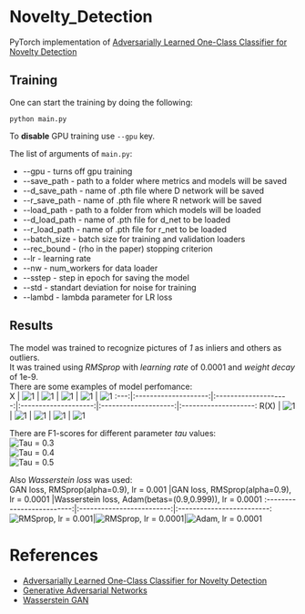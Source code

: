 # Novelty_Detection
PyTorch implementation of [Adversarially Learned One-Class Classifier for Novelty Detection](https://arxiv.org/abs/1802.09088)

## Training  
One can start the training by doing the following:  
```
python main.py
```
To __disable__ GPU training use ```--gpu``` key.  

The list of arguments of ```main.py```:  
- --gpu - turns off gpu training  
- --save_path - path to a folder where metrics and models will be saved  
- --d_save_path - name of .pth file where D network will be saved  
- --r_save_path - name of .pth file where R network will be saved  
- --load_path - path to a folder from which models will be loaded  
- --d_load_path - name of .pth file for d_net to be loaded  
- --r_load_path - name of .pth file for r_net to be loaded  
- --batch_size - batch size for training and validation loaders  
- --rec_bound - (rho in the paper) stopping criterion  
- --lr - learning rate  
- --nw - num_workers for data loader  
- --sstep - step in epoch for saving the model  
- --std - standart deviation for noise for training  
- --lambd - lambda parameter for LR loss  

## Results  
The model was trained to recognize pictures of _1_ as inliers and others as outliers.  
It was trained using _RMSprop_ with _learning rate_ of 0.0001 and _weight decay_ of 1e-9.  
There are some examples of model perfomance:  
X    | ![1](./assets/1.jpg) | ![1](./assets/2.jpg) | ![1](./assets/3.jpg) | ![1](./assets/6.jpg) | ![1](./assets/7.jpg)
:---:|:--------------------:|:--------------------:|:--------------------:|:--------------------:|:--------------------:
R(X) | ![1](./assets/1rec.jpg) | ![1](./assets/2rec.jpg) | ![1](./assets/3rec.jpg) | ![1](./assets/6rec.jpg) | ![1](./assets/7rec.jpg)  

There are F1-scores for different parameter _tau_ values:  
![Tau = 0.3](./assets/0.3.png)  
![Tau = 0.4](./assets/0.4.png)  
![Tau = 0.5](./assets/0.5.png)    

Also _Wasserstein loss_ was used:  
GAN loss, RMSprop(alpha=0.9), lr = 0.001 |GAN loss, RMSprop(alpha=0.9), lr = 0.0001 |Wasserstein loss, Adam(betas=(0.9,0.999)), lr = 0.0001
:-------------------------:|:-------------------------:|:-------------------------:
![RMSprop, lr = 0.001](./assets/rec_loss_gan0.001.jpg)|![RMSprop, lr = 0.0001](./assets/rec_loss_0.0001.jpg)|![Adam, lr = 0.0001](./assets/rec_loss_ws.jpg)  

# References  
- [Adversarially Learned One-Class Classifier for Novelty Detection](https://arxiv.org/abs/1802.09088)  
- [Generative Adversarial Networks](https://arxiv.org/abs/1406.2661)  
- [Wasserstein GAN](https://arxiv.org/abs/1701.07875)